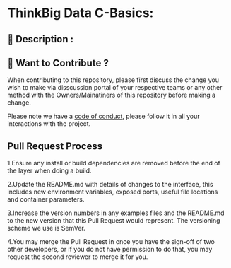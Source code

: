 # ThinkBig Data C-Basics:

## :memo: Description :

## :construction: Want to Contribute ?

When contributing to this repository, please first discuss the change you wish to make via disscussion portal of your respective teams or any other method with the Owners/Mainatiners of this repository before making a change.

Please note we have a [code of conduct](https://github.com/ThinkBig-Data/C-Basics/blob/master/CONTRIBUTIONS.md), please follow it in all your interactions with the project.

## Pull Request Process

  1.Ensure any install or build dependencies are removed before the end of the layer when doing a build.
  
  2.Update the README.md with details of changes to the interface, this includes new environment variables, exposed ports,         useful file locations and container parameters.
  
  3.Increase the version numbers in any examples files and the README.md to the new version that this Pull Request would           represent. The versioning scheme we use is SemVer.
  
  4.You may merge the Pull Request in once you have the sign-off of two other developers, or if you do not have permission to       do that, you may request the second reviewer to merge it for you.
